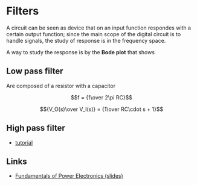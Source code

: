 # Filters

A circuit can be seen as device that on an input function respondes
with a certain output function; since the main scope of the digital circuit
is to handle signals, the study of response is in the frequency space.

A way to study the response is by the **Bode plot** that shows


## Low pass filter

Are composed of a resistor with a capacitor

$$f = {1\over 2\pi RC}$$

$${V_O(s)\over V_I(s)} = {1\over RC\cdot s + 1}$$

## High pass filter

 - [tutorial](http://www.electronics-tutorials.ws/filter/filter_3.html)

## Links

 - [Fundamentals of Power Electronics (slides)](http://ecee.colorado.edu/copec/book/slides/slidedir.html)
